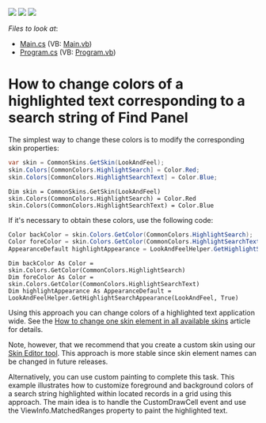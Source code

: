 <!-- default badges list -->
![](https://img.shields.io/endpoint?url=https://codecentral.devexpress.com/api/v1/VersionRange/128626022/19.1.3%2B)
[![](https://img.shields.io/badge/Open_in_DevExpress_Support_Center-FF7200?style=flat-square&logo=DevExpress&logoColor=white)](https://supportcenter.devexpress.com/ticket/details/E3260)
[![](https://img.shields.io/badge/📖_How_to_use_DevExpress_Examples-e9f6fc?style=flat-square)](https://docs.devexpress.com/GeneralInformation/403183)
<!-- default badges end -->
<!-- default file list -->
*Files to look at*:

* [Main.cs](./CS/WindowsApplication3/Main.cs) (VB: [Main.vb](./VB/WindowsApplication3/Main.vb))
* [Program.cs](./CS/WindowsApplication3/Program.cs) (VB: [Program.vb](./VB/WindowsApplication3/Program.vb))
<!-- default file list end -->
# How to change colors of a highlighted text corresponding to a search string of Find Panel

The simplest way to change these colors is to modify the corresponding skin properties:

```C#
var skin = CommonSkins.GetSkin(LookAndFeel);
skin.Colors[CommonColors.HighlightSearch] = Color.Red;
skin.Colors[CommonColors.HighlightSearchText] = Color.Blue;
```

```VB.NET
Dim skin = CommonSkins.GetSkin(LookAndFeel)
skin.Colors(CommonColors.HighlightSearch) = Color.Red
skin.Colors(CommonColors.HighlightSearchText) = Color.Blue
```

If it's necessary to obtain these colors, use the following code:
```C#
Color backColor = skin.Colors.GetColor(CommonColors.HighlightSearch);
Color foreColor = skin.Colors.GetColor(CommonColors.HighlightSearchText);
AppearanceDefault highlightAppearance = LookAndFeelHelper.GetHighlightSearchAppearance(LookAndFeel, true);
```

```VB.NET
Dim backColor As Color = skin.Colors.GetColor(CommonColors.HighlightSearch)
Dim foreColor As Color = skin.Colors.GetColor(CommonColors.HighlightSearchText)
Dim highlightAppearance As AppearanceDefault = LookAndFeelHelper.GetHighlightSearchAppearance(LookAndFeel, True)
```

Using this approach you can change colors of a highlighted text application wide. See the [How to change one skin element in all available skins](https://www.devexpress.com/Support/Center/Question/Details/K18374) article for details.

Note, however, that we recommend that you create a custom skin using our [Skin Editor tool](https://documentation.devexpress.com/SkinEditor/2547/Create-New-Skins). This approach is more stable since skin element names can be changed in future releases.


Alternatively, you can use custom painting to complete this task. This example illustrates how to customize foreground and background colors of a search string highlighted within located records in a grid using this approach. The main idea is to handle the CustomDrawCell event and use the ViewInfo.MatchedRanges property to paint the highlighted text.
<br/>
